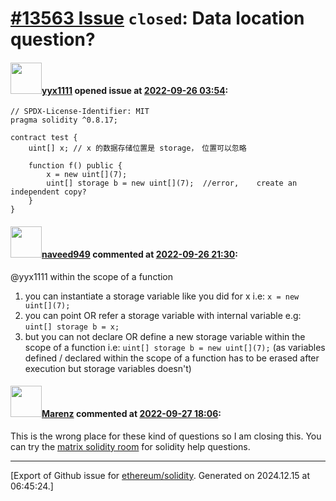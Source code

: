 # [\#13563 Issue](https://github.com/ethereum/solidity/issues/13563) `closed`: Data location question?

#### <img src="https://avatars.githubusercontent.com/u/20674290?v=4" width="50">[yyx1111](https://github.com/yyx1111) opened issue at [2022-09-26 03:54](https://github.com/ethereum/solidity/issues/13563):

```
// SPDX-License-Identifier: MIT
pragma solidity ^0.8.17;

contract test {
    uint[] x; // x 的数据存储位置是 storage，　位置可以忽略

    function f() public {
        x = new uint[](7);
        uint[] storage b = new uint[](7);  //error,    create an independent copy?
    }
}
```

#### <img src="https://avatars.githubusercontent.com/u/24310202?u=6ac5db74b650cd337290920b46678f1cd72b3f76&v=4" width="50">[naveed949](https://github.com/naveed949) commented at [2022-09-26 21:30](https://github.com/ethereum/solidity/issues/13563#issuecomment-1258655993):

@yyx1111 within the scope of a function
1. you can instantiate a storage variable like you did for x i.e: `x = new uint[](7);`
2. you can point OR refer a storage variable with internal variable e.g: `uint[] storage b = x;`
3. but you can not declare OR define a new storage variable within the scope of a function i.e: `uint[] storage b = new uint[](7);` (as variables defined / declared within the scope of a function has to be erased after execution but storage variables doesn't)

#### <img src="https://avatars.githubusercontent.com/u/424752?u=2d50de05ec528b9b84f8b905a56e90669b0f8927&v=4" width="50">[Marenz](https://github.com/Marenz) commented at [2022-09-27 18:06](https://github.com/ethereum/solidity/issues/13563#issuecomment-1259871244):

This is the wrong place for these kind of questions so I am closing this. You can try the [matrix solidity room](https://matrix.to/#/#ethereum_solidity:gitter.im) for solidity help questions.


-------------------------------------------------------------------------------



[Export of Github issue for [ethereum/solidity](https://github.com/ethereum/solidity). Generated on 2024.12.15 at 06:45:24.]
